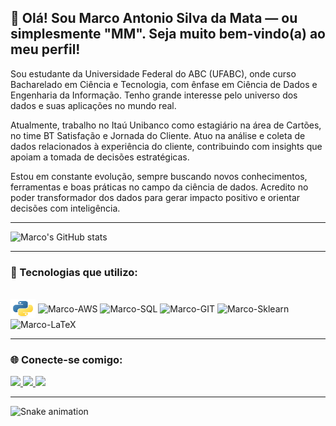 ## 👋 Olá! Sou Marco Antonio Silva da Mata — ou simplesmente "MM". Seja muito bem-vindo(a) ao meu perfil!

Sou estudante da Universidade Federal do ABC (UFABC), onde curso Bacharelado em Ciência e Tecnologia, com ênfase em Ciência de Dados e Engenharia da Informação. Tenho grande interesse pelo universo dos dados e suas aplicações no mundo real.

Atualmente, trabalho no Itaú Unibanco como estagiário na área de Cartões, no time BT Satisfação e Jornada do Cliente. Atuo na análise e coleta de dados relacionados à experiência do cliente, contribuindo com insights que apoiam a tomada de decisões estratégicas.

Estou em constante evolução, sempre buscando novos conhecimentos, ferramentas e boas práticas no campo da ciência de dados. Acredito no poder transformador dos dados para gerar impacto positivo e orientar decisões com inteligência.

---

![Marco's GitHub stats](https://github-readme-stats.vercel.app/api?username=marco-mata-30&show_icons=true&theme=tokyonight)

---

### 🧠 Tecnologias que utilizo:

<div style="display: inline_block"><br>
  <img align="center" alt="Marco-Python" height="30" width="40" src="https://raw.githubusercontent.com/devicons/devicon/master/icons/python/python-original.svg">
  <img align="center" alt="Marco-AWS" height="30" width="40" src="https://cdn.jsdelivr.net/gh/devicons/devicon@latest/icons/amazonwebservices/amazonwebservices-plain-wordmark.svg" />
  <img align="center" alt="Marco-SQL" height="30" width="40" src="https://cdn.jsdelivr.net/gh/devicons/devicon@latest/icons/mysql/mysql-original.svg" />   
  <img align="center" alt="Marco-GIT" height="30" width="40" src="https://cdn.jsdelivr.net/gh/devicons/devicon@latest/icons/git/git-original.svg" />
  <img align="center" alt="Marco-Sklearn" height="30" width="40" src="https://cdn.jsdelivr.net/gh/devicons/devicon@latest/icons/scikitlearn/scikitlearn-original.svg" />
  <img align="center" alt="Marco-LaTeX" height="30" width="40" src="https://cdn.jsdelivr.net/gh/devicons/devicon@latest/icons/latex/latex-plain.svg" />
</div>

---

### 🌐 Conecte-se comigo:

<div> 
  <a href="https://www.kaggle.com/marcomata" target="_blank">
    <img src="https://img.shields.io/badge/Kaggle-20BEFF?style=for-the-badge&logo=Kaggle&logoColor=white" />
  </a>
  <a href="https://www.instagram.com/marcoantonio_sdm/" target="_blank">
    <img src="https://img.shields.io/badge/-Instagram-%23E4405F?style=for-the-badge&logo=instagram&logoColor=white" />
  </a>
  <a href="https://www.linkedin.com/in/marco-antonio-silva-da-mata-413185257/" target="_blank">
    <img src="https://img.shields.io/badge/-LinkedIn-%230077B5?style=for-the-badge&logo=linkedin&logoColor=white" />
  </a>
</div>

---

![Snake animation](https://github.com/Marco-Mata-30/Marco-Mata-30/blob/output/github-contribution-grid-snake.svg)
